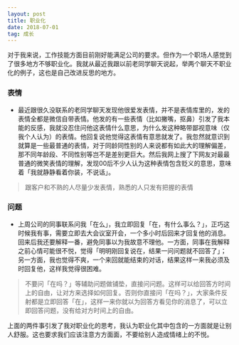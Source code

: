 ```yaml
---
layout: post
title: 职业化
date: 2018-07-01
tag: 成长
---
```


对于我来说，工作技能方面目前刚好能满足公司的要求。但作为一个职场人感觉到了很多地方不够职业化。我就从最近我跟以前老同学聊天说起，举两个聊天不职业化的例子，这也是自己改进反思的地方。

### 表情

- 最近跟很久没联系的老同学聊天发现他很爱发表情，并不是表情库里的，发的表情全都是微信自带表情。他发的有一些表情（比如撇嘴，抠鼻）引发了我本能的反感，我就没忍住问他这表情什么意思，为什么发这种略带鄙视意味（仅我个人认为）的表情。他回复说他觉得这表情有意思就发了。我忽然就意识到就算是一些最普通的表情，对于同龄同性别的人来说都有如此大的理解偏差，那不同年龄段、不同性别等岂不是差别更巨大。然后我网上搜了下网友对最最普通的微笑表情的理解，发现00后不少人认为这种表情包含贬义的意思，意味着「我就静静看着你装，不说话」。

> 跟客户和不熟的人尽量少发表情，熟悉的人只发有把握的表情


### 问题

- 上周公司的同事联系问我「在么」，我立即回复「在，有什么事么？」，正巧这时候我有事，需要立即去大会议室开会，一个多小时后回来才回复他的消息。回来后我还要解释一番，避免同事以为我故意不理他。一方面，同事在我解释之前心情可能很不悦，觉得「明明刚回复说在，结果一问问题就不回答了」；另一方面，我也觉得不爽，一个来回就能结束的对话，结果这样一来我必须及时回复他，这样我觉得很困难。

> 不要问「在吗？」等辅助问题做铺垫，直接问问题。这样可以给回答方时间上的自由，让对方来选择如何回复。否则你直接问「在吗？」，大家条件反射都是立即回答「在」，这样一来你就以为回答方看见你的消息了，可以立即回答问题，没有给对方时间上的自由。

上面的两件事引发了我对职业化的思考，我认为职业化其中包含的一方面就是让别人舒服。这也要求我们应该注意方方面面，不要给别人造成情绪上的不悦。

